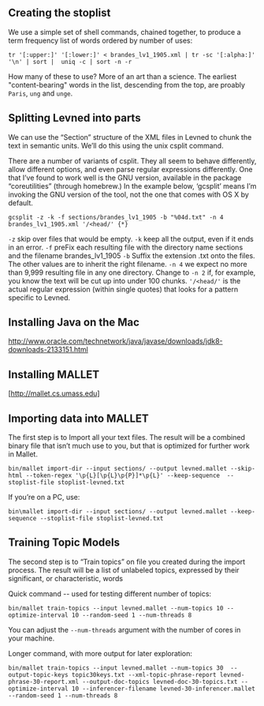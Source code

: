 ## Creating the stoplist

We use a simple set of shell commands, chained together, to produce a term frequency list of words ordered by number of uses:

`tr '[:upper:]' '[:lower:]' < brandes_lv1_1905.xml | tr -sc '[:alpha:]' '\n' | sort |  uniq -c | sort -n -r`

How many of these to use? More of an art than a science. The earliest "content-bearing" words in the list, descending from the top, are proably `Paris`, `ung` and `unge`.

## Splitting Levned into parts

We can use the “Section” structure of the XML files in Levned to chunk the text in semantic units.  We’ll do this using the unix csplit command.

There are a number of variants of csplit. They all seem to behave differently, allow different options, and even parse regular expressions differently. One that I’ve found to work well is the GNU version, available in the package “coreutilities” (through homebrew.) In the example below, ‘gcsplit’ means I’m invoking the GNU version of the tool, not the one that comes with OS X by default.

`gcsplit -z -k -f sections/brandes_lv1_1905 -b "%04d.txt" -n 4 brandes_lv1_1905.xml '/<head/' {*}`

`-z`  skip over files that would be empty.
`-k` keep all the output, even if it ends in an error.
`-f` preFix each resulting file with the directory name sections and the filename brandes_lv1_1905
`-b` Suffix the extension .txt onto the files. The other values are to inherit the right filename.
`-n 4` we expect no more than 9,999 resulting file in any one directory.  Change to `-n 2` if, for example, you know the text will be cut up into under 100 chunks.
`'/<head/'` is the actual regular expression (within single quotes) that looks for a pattern specific to Levned. 


## Installing Java on the Mac

http://www.oracle.com/technetwork/java/javase/downloads/jdk8-downloads-2133151.html

## Installing MALLET

[http://mallet.cs.umass.edu]

## Importing data into MALLET

The first step is to Import all your text files. The result will be a combined binary file that isn’t much use to you, but that is optimized for further work in Mallet.

`bin/mallet import-dir --input sections/ --output levned.mallet --skip-html --token-regex '\p{L}[\p{L}\p{P}]*\p{L}' --keep-sequence  --stoplist-file stoplist-levned.txt`

If you’re on a PC, use:

`bin\mallet import-dir --input sections/ --output levned.mallet --keep-sequence --stoplist-file stoplist-levned.txt`

## Training Topic Models

The second step is to “Train topics” on file you created during the import process. The result will be a list of unlabeled topics, expressed by their significant, or characteristic, words

Quick command -- used for testing different number of topics:

`bin/mallet train-topics --input levned.mallet --num-topics 10 --optimize-interval 10 --random-seed 1 --num-threads 8`

You can adjust the `--num-threads` argument with the number of cores in your machine.

Longer command, with more output for later exploration:

`bin/mallet train-topics --input levned.mallet --num-topics 30  --output-topic-keys topic30keys.txt --xml-topic-phrase-report levned-phrase-30-report.xml --output-doc-topics levned-doc-30-topics.txt --optimize-interval 10 --inferencer-filename levned-30-inferencer.mallet --random-seed 1 --num-threads 8`



